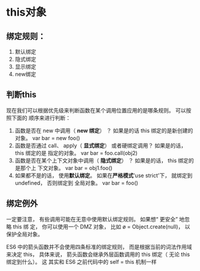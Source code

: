 # 				this对象

## 绑定规则：

1. 默认绑定
2. 隐式绑定
3. 显示绑定
4. new绑定

## 判断this

现在我们可以根据优先级来判断函数在某个调用位置应用的是哪条规则。 可以按照下面的
顺序来进行判断：

1. 函数是否在 new 中调用（ **new 绑定**） ？ 如果是的话 this 绑定的是新创建的对象。
   var bar = new foo()
2. 函数是否通过 call、 apply（ **显式绑定**） 或者硬绑定调用？ 如果是的话， this 绑定的是
   指定的对象。
   var bar = foo.call(obj2)
3. 函数是否在某个上下文对象中调用（ **隐式绑定**） ？ 如果是的话， this 绑定的是那个上
   下文对象。
   var bar = obj1.foo()
4. 如果都不是的话， 使用**默认绑定**。 如果在**严格模式**'use strict'下， 就绑定到 undefined， 否则绑定到
   全局对象。
   var bar = foo()

## 绑定例外

一定要注意， 有些调用可能在无意中使用默认绑定规则。 如果想“ 更安全” 地忽略 this 绑
定， 你可以使用一个 DMZ 对象， 比如 ø = Object.create(null)， 以保护全局对象。

ES6 中的箭头函数并不会使用四条标准的绑定规则， 而是根据当前的词法作用域来决定
this， 具体来说， 箭头函数会继承外层函数调用的 this 绑定（ 无论 this 绑定到什么）。 这
其实和 ES6 之前代码中的 self = this 机制一样

